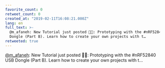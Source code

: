 ```yaml
---
favorite_count: 0
retweet_count: 0
created_at: "2019-02-11T16:08:21.000Z"
lang: en
full_text: >-
  @m_afaneh: New Tutorial just posted 💪🏼: Prototyping with the #nRF52840 USB
  Dongle (Part B). Learn how to create your own projects with t…
retweeted: true
---
```


[@m_afaneh](https://twitter.com/m_afaneh): New Tutorial just posted 💪🏼:
Prototyping with the #nRF52840 USB Dongle (Part B). Learn how to create your own
projects with t…
